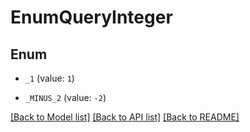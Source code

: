 # EnumQueryInteger

## Enum


* `_1` (value: `1`)

* `_MINUS_2` (value: `-2`)


[[Back to Model list]](../README.md#documentation-for-models) [[Back to API list]](../README.md#documentation-for-api-endpoints) [[Back to README]](../README.md)



